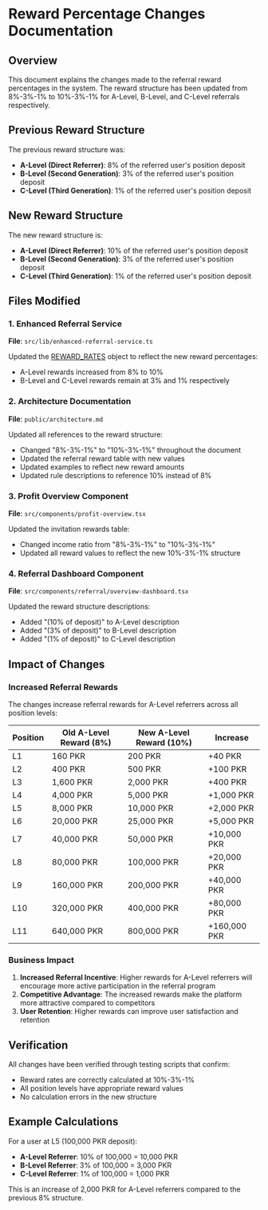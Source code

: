 # Reward Percentage Changes Documentation

## Overview
This document explains the changes made to the referral reward percentages in the system. The reward structure has been updated from 8%-3%-1% to 10%-3%-1% for A-Level, B-Level, and C-Level referrals respectively.

## Previous Reward Structure
The previous reward structure was:
- **A-Level (Direct Referrer)**: 8% of the referred user's position deposit
- **B-Level (Second Generation)**: 3% of the referred user's position deposit
- **C-Level (Third Generation)**: 1% of the referred user's position deposit

## New Reward Structure
The new reward structure is:
- **A-Level (Direct Referrer)**: 10% of the referred user's position deposit
- **B-Level (Second Generation)**: 3% of the referred user's position deposit
- **C-Level (Third Generation)**: 1% of the referred user's position deposit

## Files Modified

### 1. Enhanced Referral Service
**File**: `src/lib/enhanced-referral-service.ts`

Updated the [REWARD_RATES](file:///c%3A/client-projects/itv-reff-new/src/lib/enhanced-referral-service.ts#L42-L53) object to reflect the new reward percentages:
- A-Level rewards increased from 8% to 10%
- B-Level and C-Level rewards remain at 3% and 1% respectively

### 2. Architecture Documentation
**File**: `public/architecture.md`

Updated all references to the reward structure:
- Changed "8%-3%-1%" to "10%-3%-1%" throughout the document
- Updated the referral reward table with new values
- Updated examples to reflect new reward amounts
- Updated rule descriptions to reference 10% instead of 8%

### 3. Profit Overview Component
**File**: `src/components/profit-overview.tsx`

Updated the invitation rewards table:
- Changed income ratio from "8%-3%-1%" to "10%-3%-1%"
- Updated all reward values to reflect the new 10%-3%-1% structure

### 4. Referral Dashboard Component
**File**: `src/components/referral/overview-dashboard.tsx`

Updated the reward structure descriptions:
- Added "(10% of deposit)" to A-Level description
- Added "(3% of deposit)" to B-Level description
- Added "(1% of deposit)" to C-Level description

## Impact of Changes

### Increased Referral Rewards
The changes increase referral rewards for A-Level referrers across all position levels:

| Position | Old A-Level Reward (8%) | New A-Level Reward (10%) | Increase |
|----------|-------------------------|--------------------------|----------|
| L1       | 160 PKR                 | 200 PKR                  | +40 PKR  |
| L2       | 400 PKR                 | 500 PKR                  | +100 PKR |
| L3       | 1,600 PKR               | 2,000 PKR                | +400 PKR |
| L4       | 4,000 PKR               | 5,000 PKR                | +1,000 PKR |
| L5       | 8,000 PKR               | 10,000 PKR               | +2,000 PKR |
| L6       | 20,000 PKR              | 25,000 PKR               | +5,000 PKR |
| L7       | 40,000 PKR              | 50,000 PKR               | +10,000 PKR |
| L8       | 80,000 PKR              | 100,000 PKR              | +20,000 PKR |
| L9       | 160,000 PKR             | 200,000 PKR              | +40,000 PKR |
| L10      | 320,000 PKR             | 400,000 PKR              | +80,000 PKR |
| L11      | 640,000 PKR             | 800,000 PKR              | +160,000 PKR |

### Business Impact
1. **Increased Referral Incentive**: Higher rewards for A-Level referrers will encourage more active participation in the referral program
2. **Competitive Advantage**: The increased rewards make the platform more attractive compared to competitors
3. **User Retention**: Higher rewards can improve user satisfaction and retention

## Verification
All changes have been verified through testing scripts that confirm:
- Reward rates are correctly calculated at 10%-3%-1%
- All position levels have appropriate reward values
- No calculation errors in the new structure

## Example Calculations
For a user at L5 (100,000 PKR deposit):
- **A-Level Referrer**: 10% of 100,000 = 10,000 PKR
- **B-Level Referrer**: 3% of 100,000 = 3,000 PKR
- **C-Level Referrer**: 1% of 100,000 = 1,000 PKR

This is an increase of 2,000 PKR for A-Level referrers compared to the previous 8% structure.